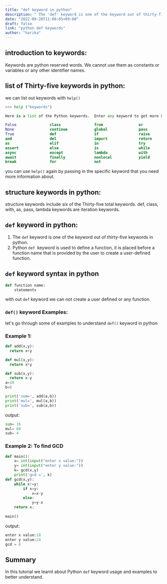 ```yaml
---
title: "def keyword in python"
description: " The 'def' keyword is one of the keyword out of thirty-five keywords in python"
date: "2022-09-20T11:00:05+09:00"
draft: false
link: "python def keywords"
author: "harika"
---
```


## introduction to keywords:
Keywords are python reserved words.
We cannot use them as constants or variables or any other identifier names.

## list of Thirty-five keywords in python:
we can list out keywords with `help()` 
```python
>>> help ("keywords")

Here is a list of the Python keywords.  Enter any keyword to get more help.

False               class               from                or
None                continue            global              pass
True                def                 if                  raise
and                 del                 import              return
as                  elif                in                  try
assert              else                is                  while
async               except              lambda              with
await               finally             nonlocal            yield
break               for                 not                 
```

you can use `help()` again by passing in the specific keyword that you need more information about. 

## structure  keywords in python:
structure keywords include six of the Thirty-five  total keywords.
 def, class, with, as, pass, lambda keywords are iteration keywords.

## `def` keyword in python:

1. The `def` keyword is one of the keyword out of thirty-five keywords in python.
2. Python `def `keyword is used to define a function, it is placed before a function name that is provided by the user to create a user-defined function. 

## `def` keyword syntax in python

```python
def function name:
    statements
```
with out `def` keyword we can not create a user defined or any function.


### `def()` keyword Examples:

let's go through some of examples to understand `def()` keyword in python

### Example 1:

```python
def add(x,y):
  return x+y

def mul(x,y):
  return x*y

def sub(x,y):
  return x-y
a=10
b=6

print('sum=', add(a,b))
print('mul=', mul(a,b))
print('sub=', sub(a,b))
```
output:

```python
sum= 16
mul= 60
sub= 4
```
### Example 2: To find GCD

```python
def main():
    x= int(input("enter x value:"))
    y= int(input("enter y value:"))
    k= gcd(x,y)
    print('gcd =', k)
def gcd(x,y):
    while x!=y:
        if x>y:
            x=x-y
        else:
            y=y-x
    return x;
    
main()
```
output:

```python
enter x value:18
enter y value:24
gcd = 6
```

## Summary
In this tutorial we learnt about Python `def` keyword usage and examples to better understand.